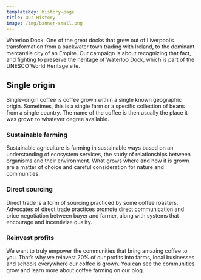 ```yaml
---
templateKey: history-page
title: Our History
image: /img/banner-small.png
---
```

Waterloo Dock. One of the great docks that grew out of Liverpool’s transformation from a backwater town trading with Ireland, to the dominant mercantile city of an Empire. Our campaign is about recognizing that fact, and fighting to preserve the heritage of Waterloo Dock, which is part of the UNESCO World Heritage site.

## Single origin

Single-origin coffee is coffee grown within a single known geographic origin. Sometimes, this is a single farm or a specific collection of beans from a single country. The name of the coffee is then usually the place it was grown to whatever degree available.

### Sustainable farming

Sustainable agriculture is farming in sustainable ways based on an understanding of ecosystem services, the study of relationships between organisms and their environment. What grows where and how it is grown are a matter of choice and careful consideration for nature and communities.

### Direct sourcing

Direct trade is a form of sourcing practiced by some coffee roasters. Advocates of direct trade practices promote direct communication and price negotiation between buyer and farmer, along with systems that encourage and incentivize quality.

### Reinvest profits

We want to truly empower the communities that bring amazing coffee to you. That’s why we reinvest 20% of our profits into farms, local businesses and schools everywhere our coffee is grown. You can see the communities grow and learn more about coffee farming on our blog.
